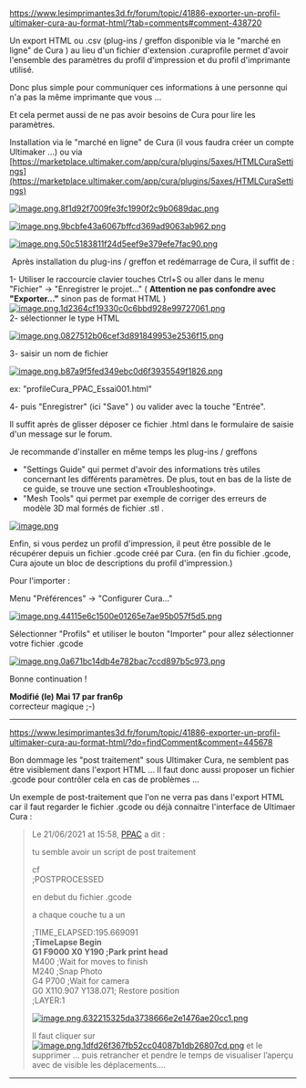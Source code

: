 https://www.lesimprimantes3d.fr/forum/topic/41886-exporter-un-profil-ultimaker-cura-au-format-html/?tab=comments#comment-438720

Un export HTML ou .csv (plug-ins / greffon disponible via le "marché en ligne" de Cura ) au lieu d'un fichier d'extension .curaprofile permet d'avoir l'ensemble des paramètres du profil d'impression et du profil d'imprimante utilisé.

Donc plus simple pour communiquer ces informations à une personne qui n'a pas la même imprimante que vous ...

Et cela permet aussi de ne pas avoir besoins de Cura pour lire les paramètres.

  
Installation via le "marché en ligne" de Cura (il vous faudra créer un compte Ultimaker ...) ou via [https://marketplace.ultimaker.com/app/cura/plugins/5axes/HTMLCuraSettings](https://marketplace.ultimaker.com/app/cura/plugins/5axes/HTMLCuraSettings)

[![image.png.8f1d92f7009fe3fc1990f2c9b0689dac.png](https://www.lesimprimantes3d.fr/forum/uploads/monthly_2021_05/image.png.8f1d92f7009fe3fc1990f2c9b0689dac.png)](https://www.lesimprimantes3d.fr/forum/uploads/monthly_2021_05/image.png.8f1d92f7009fe3fc1990f2c9b0689dac.png "Agrandir l’image")

[![image.png.9bcbfe43a6067bffcd369ad9063ab962.png](https://www.lesimprimantes3d.fr/forum/uploads/monthly_2021_05/image.png.9bcbfe43a6067bffcd369ad9063ab962.png)](https://www.lesimprimantes3d.fr/forum/uploads/monthly_2021_05/image.png.9bcbfe43a6067bffcd369ad9063ab962.png "Agrandir l’image")

[![image.png.50c5183811f24d5eef9e379efe7fac90.png](https://www.lesimprimantes3d.fr/forum/uploads/monthly_2021_05/image.png.50c5183811f24d5eef9e379efe7fac90.png)](https://www.lesimprimantes3d.fr/forum/uploads/monthly_2021_05/image.png.50c5183811f24d5eef9e379efe7fac90.png "Agrandir l’image")

 Après installation du plug-ins / greffon et redémarrage de Cura, il suffit de :

  
1- Utiliser le raccourcie clavier touches Ctrl+S ou aller dans le menu "Fichier" -> "Enregistrer le projet..." ( **Attention ne pas confondre avec "Exporter..."** sinon pas de format HTML )  
[![image.png.1d2364cf19330c0c6bbd928e99727061.png](https://www.lesimprimantes3d.fr/forum/uploads/monthly_2021_05/image.png.1d2364cf19330c0c6bbd928e99727061.png)](https://www.lesimprimantes3d.fr/forum/uploads/monthly_2021_05/image.png.1d2364cf19330c0c6bbd928e99727061.png "Agrandir l’image")  
2- sélectionner le type HTML

[![image.png.0827512b06cef3d891849953e2536f15.png](https://www.lesimprimantes3d.fr/forum/uploads/monthly_2021_05/image.png.0827512b06cef3d891849953e2536f15.png)](https://www.lesimprimantes3d.fr/forum/uploads/monthly_2021_05/image.png.0827512b06cef3d891849953e2536f15.png "Agrandir l’image")

3- saisir un nom de fichier

[![image.png.b87a9f5fed349ebc0d6f3935549f1826.png](https://www.lesimprimantes3d.fr/forum/uploads/monthly_2021_05/image.png.b87a9f5fed349ebc0d6f3935549f1826.png)](https://www.lesimprimantes3d.fr/forum/uploads/monthly_2021_05/image.png.b87a9f5fed349ebc0d6f3935549f1826.png "Agrandir l’image")

ex: "profileCura\_PPAC\_Essai001.html"

4- puis "Enregistrer" (ici "Save" ) ou valider avec la touche "Entrée".

Il suffit après de glisser déposer ce fichier .html dans le formulaire de saisie d'un message sur le forum.

Je recommande d'installer en même temps les plug-ins / greffons

*   "Settings Guide" qui permet d'avoir des informations très utiles concernant les différents paramètres. De plus, tout en bas de la liste de ce guide, se trouve une section «Troubleshooting».
*   "Mesh Tools" qui permet par exemple de corriger des erreurs de modèle 3D mal formés de fichier .stl .

[![image.png](https://www.lesimprimantes3d.fr/forum/uploads/monthly_2021_04/image.png.dbf76565f8cc6ab9885c708d90d9adb3.png)](https://www.lesimprimantes3d.fr/forum/uploads/monthly_2021_04/image.png.dbf76565f8cc6ab9885c708d90d9adb3.png "Agrandir l’image")

Enfin, si vous perdez un profil d'impression, il peut être possible de le récupérer depuis un fichier .gcode créé par Cura. (en fin du fichier .gcode, Cura ajoute un bloc de descriptions du profil d'impression.)

Pour l'importer :

Menu "Préférences" -> "Configurer Cura..."

[![image.png.44115e6c1500e01265e7ae95b057f5d5.png](https://www.lesimprimantes3d.fr/forum/uploads/monthly_2021_05/image.png.44115e6c1500e01265e7ae95b057f5d5.png)](https://www.lesimprimantes3d.fr/forum/uploads/monthly_2021_05/image.png.44115e6c1500e01265e7ae95b057f5d5.png "Agrandir l’image")

Sélectionner "Profils" et utiliser le bouton "Importer" pour allez sélectionner votre fichier .gcode

[![image.png.0a671bc14db4e782bac7ccd897b5c973.png](https://www.lesimprimantes3d.fr/forum/uploads/monthly_2021_05/image.png.0a671bc14db4e782bac7ccd897b5c973.png)](https://www.lesimprimantes3d.fr/forum/uploads/monthly_2021_05/image.png.0a671bc14db4e782bac7ccd897b5c973.png "Agrandir l’image")

Bonne continuation !

**Modifié (le) Mai 17 par fran6p**  
correcteur magique ;-)

-----
https://www.lesimprimantes3d.fr/forum/topic/41886-exporter-un-profil-ultimaker-cura-au-format-html/?do=findComment&comment=445678


Bon dommage les "post traitement" sous Ultimaker Cura, ne semblent pas être visiblement dans l'export HTML ... Il faut donc aussi proposer un fichier .gcode pour contrôler cela en cas de problèmes ...  

Un exemple de post-traitement que l'on ne verra pas dans l'export HTML car il faut regarder le fichier .gcode ou déjà connaitre l'interface de Ultimaer Cura :

>  [](#) [](//www.lesimprimantes3d.fr/forum/?app=core&module=system&controller=content&do=find&content_class=forums_Topic&content_id=42527&content_commentid=445675)Le 21/06/2021 at 15:58, [PPAC](//www.lesimprimantes3d.fr/forum/?app=core&module=members&controller=profile&id=33940) a dit :
> 
> tu semble avoir un script de post traitement 
> 
> cf   
> ;POSTPROCESSED
> 
> en debut du fichier .gcode 
> 
> a chaque couche tu a un 
> 
>   
> ;TIME\_ELAPSED:195.669091  
> **;TimeLapse Begin  
> G1 F9000 X0 Y190 ;Park print head**  
> M400 ;Wait for moves to finish  
> M240 ;Snap Photo  
> G4 P700 ;Wait for camera  
> G0 X110.907 Y138.071; Restore position   
> ;LAYER:1
> 
>  [![image.png.632215325da3738666e2e1476ae20cc1.png](https://www.lesimprimantes3d.fr/forum/uploads/monthly_2021_06/image.png.632215325da3738666e2e1476ae20cc1.png)](https://www.lesimprimantes3d.fr/forum/uploads/monthly_2021_06/image.png.632215325da3738666e2e1476ae20cc1.png "Agrandir l’image") 
> 
> Il faut cliquer sur [![image.png.1dfd26f367fb52cc04087b1db26807cd.png](https://www.lesimprimantes3d.fr/forum/uploads/monthly_2021_06/image.png.1dfd26f367fb52cc04087b1db26807cd.png)](https://www.lesimprimantes3d.fr/forum/uploads/monthly_2021_06/image.png.1dfd26f367fb52cc04087b1db26807cd.png "Agrandir l’image") et le supprimer ... puis retrancher et pendre le temps de visualiser l’aperçu avec de visible les déplacements....


-----
